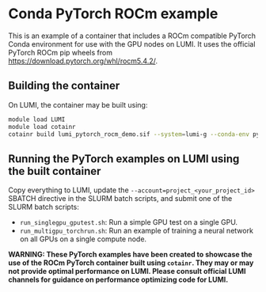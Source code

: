 # Conda PyTorch ROCm example

This is an example of a container that includes a ROCm compatible PyTorch Conda environment for use with the GPU nodes on LUMI. It uses the official PyTorch ROCm pip wheels from <https://download.pytorch.org/whl/rocm5.4.2/>.

## Building the container

On LUMI, the container may be built using:

```bash
module load LUMI
module load cotainr
cotainr build lumi_pytorch_rocm_demo.sif --system=lumi-g --conda-env py311_rocm542_pytorch.yml
```

## Running the PyTorch examples on LUMI using the built container

Copy everything to LUMI, update the `--account=project_<your_project_id>` SBATCH directive in the SLURM batch scripts, and submit one of the SLURM batch scripts:

- `run_singlegpu_gputest.sh`: Run a simple GPU test on a single GPU.
- `run_multigpu_torchrun.sh`: Run an example of training a neural network on all GPUs on a single compute node.

**WARNING: These PyTorch examples have been created to showcase the use of the ROCm PyTorch container built using `cotainr`. They may or may not provide optimal performance on LUMI. Please consult official LUMI channels for guidance on performance optimizing code for LUMI.**
